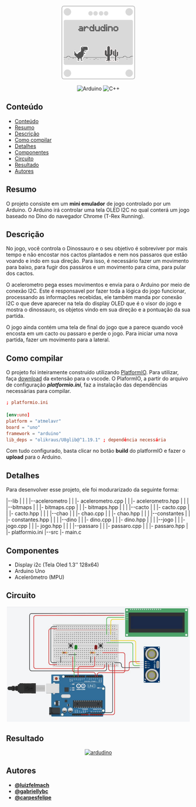 <p align="center">
  <a href="https://github.com/luizfelmach/ardudino">
    <img width="200px" alt="ardudino" src="./assets/banner.png">
  </a>
</p>

<div align="center">

  ![Arduino](https://img.shields.io/badge/-Arduino-00979D?style=for-the-badge&logo=Arduino&logoColor=white)
  ![C++](https://img.shields.io/badge/c++-%2300599C.svg?style=for-the-badge&logo=c%2B%2B&logoColor=white)

</div>


## Conteúdo
- [Conteúdo](#conteúdo)
- [Resumo](#resumo)
- [Descrição](#descrição)
- [Como compilar](#como-compilar)
- [Detalhes](#detalhes)
- [Componentes](#componentes)
- [Circuito](#circuito)
- [Resultado](#resultado)
- [Autores](#autores)

## Resumo

O projeto consiste em um **mini emulador** de jogo controlado por um Arduino. O Arduino irá controlar uma tela OLED I2C no qual conterá um jogo baseado no Dino do navegador Chrome (T-Rex Running).

## Descrição

No jogo, você controla o Dinossauro e o seu objetivo é sobreviver por mais tempo e não encostar nos cactos plantados e nem nos passaros que estão voando e indo em sua direção. Para isso, é necessário fazer um movimento para baixo, para fugir dos passáros e um movimento para cima, para pular dos cactos.

O acelerometro pega esses movimentos e envia para o Arduino por meio de conexão I2C. Este é responsavel por fazer toda a lógica do jogo funcionar, processando as informações recebidas, ele também manda por conexão I2C o que deve aparecer na tela do display OLED que é o visor do jogo e mostra o dinossauro, os objetos vindo em sua direção e a pontuação da sua partida.

O jogo ainda contém uma tela de final do jogo que a parece quando você encosta em um cacto ou passaro e perde o jogo. Para iniciar uma nova partida, fazer um movimento para a lateral.

## Como compilar

O projeto foi inteiramente construído utilizando [PlatformIO](https://platformio.org/). Para utilizar, faça [download](https://marketplace.visualstudio.com/items?itemName=platformio.platformio-ide) da extensão para o vscode. O PlaformIO, a partir do arquivo de configuração ***platformio.ini***, faz a instalação das dependências necessárias para compilar. 

```toml
; platformio.ini

[env:uno]
platform = "atmelavr"
board = "uno"
framework = "arduino"
lib_deps = "olikraus/U8glib@^1.19.1" ; dependência necessária
```

Com tudo configurado, basta clicar no botão **build** do platformIO e fazer o **upload** para o Arduino.

## Detalhes

Para desenvolver esse projeto, ele foi modurarizado da seguinte forma:

|--lib
|  |
|  |--acelerometro
|  |  |- acelerometro.cpp
|  |  |- acelerometro.hpp
|  |
|  |--bitmaps
|  |  |- bitmaps.cpp
|  |  |- bitmaps.hpp
|  |
|  |--cacto
|  |  |- cacto.cpp
|  |  |- cacto.hpp
|  |
|  |--chao
|  |  |- chao.cpp
|  |  |- chao.hpp
|  |
|  |--constantes
|  |  |- constantes.hpp
|  |
|  |--dino
|  |  |- dino.cpp
|  |  |- dino.hpp
|  |
|  |--jogo
|  |  |- jogo.cpp
|  |  |- jogo.hpp
|  |
|  |--passaro
|  |  |- passaro.cpp
|  |  |- passaro.hpp
| 
|- platformio.ini
|--src
   |- main.c


## Componentes

- Display i2c (Tela Oled 1.3’’ 128x64)
- Arduino Uno
- Acelerômetro (MPU)

## Circuito

<p align="center">
  <img width="500px" src="./assets/schematic.png" />
</p>

## Resultado

<div align="center">

  [![ardudino](https://img.youtube.com/vi/ardudino/0.jpg)](https://youtu.be/EXHThd38dGE)

</div>

## Autores

- **[@luizfelmach](https://github.com/luizfelmach)**
- **[@gabriellybc](https://github.com/gabriellybc)**
- **[@carpesfelipe](https://github.com/carpesfelipe)**
